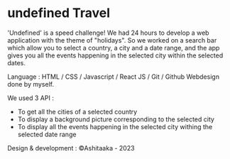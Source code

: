 # undefined Travel
'Undefined' is a speed challenge! We had 24 hours to develop a web application with the theme of "holidays".
So we worked on a search bar which allow you to select a country, a city and a date range, and the app gives you all the events happening in the selected city within the selected dates.

Language : HTML / CSS / Javascript / React JS / Git / Github
Webdesign done by myself.

We used 3 API :
- To get all the cities of a selected country
- To display a background picture corresponding to the selected city
- To display all the events happening in the selected city withing the selected date range

Design & development : ©Ashitaaka - 2023
